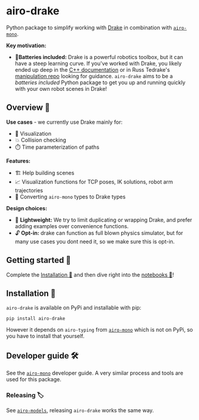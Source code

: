 # airo-drake
Python package to simplify working with [Drake](https://drake.mit.edu/) in combination with  [`airo-mono`](https://github.com/airo-ugent/airo-mono).

**Key motivation:**
  - 🔋**Batteries included:** Drake is a powerful robotics toolbox, but it can have a steep learning curve.
If you've worked with Drake, you likely ended up deep in the [C++ documentation](https://drake.mit.edu/doxygen_cxx/index.html) or in Russ Tedrake's [manipulation repo](https://github.com/RussTedrake/manipulation) looking for guidance. `airo-drake` aims to be a *batteries included* Python package to get you up and running quickly with your own robot scenes in Drake!

## Overview 🧾
**Use cases** - we currently use Drake mainly for:
  - 🎨 Visualization
  - 💥 Collision checking
  - ⏱️ Time parameterization of paths

**Features:**
  - 🏗️ Help building scenes
  - 📈 Visualization functions for TCP poses, IK solutions, robot arm trajectories
  - 🔄 Converting `airo-mono` types to Drake types

**Design choices:**
 - 🍃 **Lightweight:** We try to limit duplicating or wrapping Drake, and prefer adding examples over convenience functions.
  - 🔓 **Opt-in:** drake can function as full blown physics simulator, but for many use cases you dont need it, so we make sure this is opt-in.

## Getting started 🚀
Complete the [Installation 🔧](#installation-🔧) and then dive right into the [notebooks 📔](./notebooks/)!

## Installation 🔧
`airo-drake` is available on PyPi and installable with pip:
```
pip install airo-drake
```
However it depends on `airo-typing` from [`airo-mono`](https://github.com/airo-ugent/airo-mono) which is not on PyPi, so you have to install that yourself.

## Developer guide 🛠️
See the [`airo-mono`](https://github.com/airo-ugent/airo-mono) developer guide.
A very similar process and tools are used for this package.

### Releasing 🏷️
See [`airo-models`](https://github.com/airo-ugent/airo-models/tree/main), releasing `airo-drake` works the same way.

